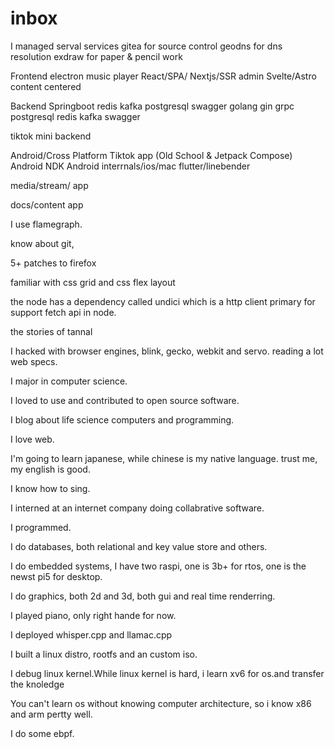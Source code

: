 
# inbox

I managed serval services
gitea for source control
geodns for dns resolution
exdraw for paper & pencil work

Frontend
electron music player
React/SPA/ Nextjs/SSR admin
Svelte/Astro content centered

Backend
Springboot redis kafka postgresql swagger
golang gin grpc postgresql redis kafka swagger

tiktok mini backend

Android/Cross Platform
Tiktok app (Old School & Jetpack Compose)
Android NDK
Android interrnals/ios/mac
flutter/linebender



media/stream/ app

docs/content app

I use flamegraph.

know about git, 

5+ patches to firefox

familiar with css grid and css flex layout

the node has a dependency called undici which is a http client primary for support fetch api in node.


the stories of tannal

I hacked with browser engines, blink, gecko, webkit and servo.
reading a lot web specs.

I major in computer science.

I loved to use and contributed to open source software.

I blog about life science computers and programming.

I love web.

I'm going to learn japanese, while chinese is my native language.
trust me, my english is good.

I know how to sing.

I interned at an internet company doing collabrative software.

I programmed.

I do databases, both relational and key value store and others.

I do embedded systems, I have two raspi, one is 3b+ for rtos, one is the newst pi5 for desktop.

I do graphics, both 2d and 3d, both gui and real time renderring.



I played piano, only right hande for now.

I deployed whisper.cpp and llamac.cpp

I built a linux distro, rootfs and an custom iso.

I debug linux kernel.While linux kernel is hard, i learn xv6 for os.and transfer the knoledge

You can't learn os without knowing computer architecture, so i know x86 and arm pertty well.


I do some ebpf.